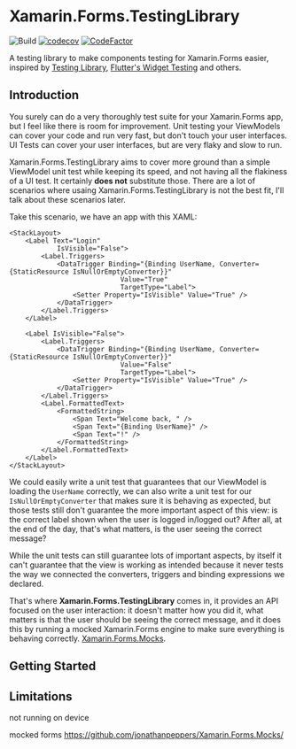# Xamarin.Forms.TestingLibrary

![Build](https://github.com/akamud/Xamarin.Forms.TestingLibrary/workflows/Build/badge.svg)
[![codecov](https://codecov.io/gh/akamud/Xamarin.Forms.TestingLibrary/branch/main/graph/badge.svg?token=ZSOS6JW6D4)](https://codecov.io/gh/akamud/Xamarin.Forms.TestingLibrary)
[![CodeFactor](https://www.codefactor.io/repository/github/akamud/xamarin.forms.testinglibrary/badge?s=bc6f084fefbb510c0c74058c3bfcfe6354559dff)](https://www.codefactor.io/repository/github/akamud/xamarin.forms.testinglibrary)

A testing library to make components testing for Xamarin.Forms easier, inspired by [Testing Library](https://testing-library.com/), [Flutter's Widget Testing](https://flutter.dev/docs/cookbook/testing/widget/introduction) and others.

## Introduction

You surely can do a very thoroughly test suite for your Xamarin.Forms app, but I feel like there is room for improvement. Unit testing your ViewModels can cover your code and run very fast, but don't touch your user interfaces. UI Tests can cover your user interfaces, but are very flaky and slow to run.

Xamarin.Forms.TestingLibrary aims to cover more ground than a simple ViewModel unit test while keeping its speed, and not having all the flakiness of a UI test. It certainly **does not** substitute those. There are a lot of scenarios where usaing Xamarin.Forms.TestingLibrary is not the best fit, I'll talk about these scenarios later.

Take this scenario, we have an app with this XAML:

```xaml
<StackLayout>
    <Label Text="Login"
            IsVisible="False">
        <Label.Triggers>
            <DataTrigger Binding="{Binding UserName, Converter={StaticResource IsNullOrEmptyConverter}}"
                            Value="True"
                            TargetType="Label">
                <Setter Property="IsVisible" Value="True" />
            </DataTrigger>
        </Label.Triggers>
    </Label>

    <Label IsVisible="False">
        <Label.Triggers>
            <DataTrigger Binding="{Binding UserName, Converter={StaticResource IsNullOrEmptyConverter}}"
                            Value="False"
                            TargetType="Label">
                <Setter Property="IsVisible" Value="True" />
            </DataTrigger>
        </Label.Triggers>
        <Label.FormattedText>
            <FormattedString>
                <Span Text="Welcome back, " />
                <Span Text="{Binding UserName}" />
                <Span Text="!" />
            </FormattedString>
        </Label.FormattedText>
    </Label>
</StackLayout>
```

We could easily write a unit test that guarantees that our ViewModel is loading the `UserName` correctly, we can also write a unit test for our `IsNullOrEmptyConverter` that makes sure it is behaving as expected, but those tests still don't guarantee the more important aspect of this view: is the correct label shown when the user is logged in/logged out? After all, at the end of the day, that's what matters, is the user seeing the correct message?

While the unit tests can still guarantee lots of important aspects, by itself it can't guarantee that the view is working as intended because it never tests the way we connected the converters, triggers and binding expressions we declared.

That's where **Xamarin.Forms.TestingLibrary** comes in, it provides an API focused on the user interaction: it doesn't matter how you did it, what matters is that the user should be seeing the correct message, and it does this by running a mocked Xamarin.Forms engine to make sure everything is behaving correctly. [Xamarin.Forms.Mocks](https://github.com/jonathanpeppers/Xamarin.Forms.Mocks/).

## Getting Started

## Limitations

not running on device

mocked forms
https://github.com/jonathanpeppers/Xamarin.Forms.Mocks/
